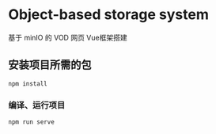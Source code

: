 # Object-based storage system
基于 minIO 的 VOD 网页
Vue框架搭建
## 安装项目所需的包

```
npm install
```

### 编译、运行项目

```
npm run serve
```
